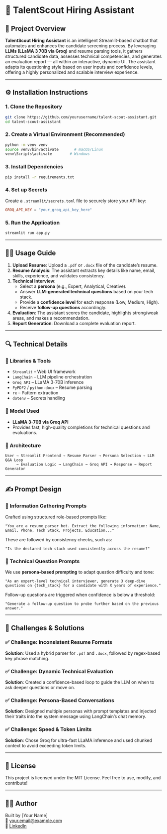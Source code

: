 # 🧠 TalentScout Hiring Assistant

## 📌 Project Overview

**TalentScout Hiring Assistant** is an intelligent Streamlit-based chatbot that automates and enhances the candidate screening process. By leveraging **LLMs (LLaMA 3 70B via Groq)** and resume parsing tools, it gathers structured candidate data, assesses technical competencies, and generates an evaluation report — all within an interactive, dynamic UI. The assistant adapts its questioning style based on user inputs and confidence levels, offering a highly personalized and scalable interview experience.

---

## ⚙️ Installation Instructions

### 1. Clone the Repository

```bash
git clone https://github.com/yourusername/talent-scout-assistant.git
cd talent-scout-assistant
```

### 2. Create a Virtual Environment (Recommended)

```bash
python -m venv venv
source venv/bin/activate       # macOS/Linux
venv\Scripts\activate        # Windows
```

### 3. Install Dependencies

```bash
pip install -r requirements.txt
```

### 4. Set up Secrets

Create a `.streamlit/secrets.toml` file to securely store your API key:

```toml
GROQ_API_KEY = "your_groq_api_key_here"
```

### 5. Run the Application

```bash
streamlit run app.py
```

---

## 🧑‍💻 Usage Guide

1. **Upload Resume**: Upload a `.pdf` or `.docx` file of the candidate’s resume.
2. **Resume Analysis**: The assistant extracts key details like name, email, skills, experience, and validates consistency.
3. **Technical Interview**:
   - Select a **persona** (e.g., Expert, Analytical, Creative).
   - Answer **LLM-generated technical questions** based on your tech stack.
   - Provide a **confidence level** for each response (Low, Medium, High).
   - Receive **follow-up questions** accordingly.
4. **Evaluation**: The assistant scores the candidate, highlights strong/weak areas, and makes a recommendation.
5. **Report Generation**: Download a complete evaluation report.

---

## 🔍 Technical Details

### 🧰 Libraries & Tools

- `Streamlit` – Web UI framework
- `LangChain` – LLM pipeline orchestration
- `Groq API` – LLaMA 3-70B inference
- `PyPDF2` / `python-docx` – Resume parsing
- `re` – Pattern extraction
- `dotenv` – Secrets handling

### 🧠 Model Used

- **LLaMA 3-70B via Groq API**
- Provides fast, high-quality completions for technical questions and evaluations.

### 🧱 Architecture

```
User → Streamlit Frontend → Resume Parser → Persona Selection → LLM Q&A Loop
     → Evaluation Logic → LangChain → Groq API → Response → Report Generator
```

---

## ✍️ Prompt Design

### 🧾 Information Gathering Prompts

Crafted using structured role-based prompts like:

```text
"You are a resume parser bot. Extract the following information: Name, Email, Phone, Tech Stack, Projects, Education..."
```

These are followed by consistency checks, such as:

```text
"Is the declared tech stack used consistently across the resume?"
```

### 🧠 Technical Question Prompts

We use **persona-based prompting** to adapt question difficulty and tone:

```text
"As an expert-level technical interviewer, generate 3 deep-dive questions on {tech_stack} for a candidate with X years of experience."
```

Follow-up questions are triggered when confidence is below a threshold:

```text
"Generate a follow-up question to probe further based on the previous answer."
```

---

## 🚧 Challenges & Solutions

### ✅ Challenge: Inconsistent Resume Formats  
**Solution**: Used a hybrid parser for `.pdf` and `.docx`, followed by regex-based key phrase matching.

### ✅ Challenge: Dynamic Technical Evaluation  
**Solution**: Created a confidence-based loop to guide the LLM on when to ask deeper questions or move on.

### ✅ Challenge: Persona-Based Conversations  
**Solution**: Designed multiple personas with prompt templates and injected their traits into the system message using LangChain’s chat memory.

### ✅ Challenge: Speed & Token Limits  
**Solution**: Chose Groq for ultra-fast LLaMA inference and used chunked context to avoid exceeding token limits.

---

## 📄 License

This project is licensed under the MIT License. Feel free to use, modify, and contribute!

---

## 🙋‍♂️ Author

Built by [Your Name]  
📧 your.email@example.com  
🔗 [LinkedIn](https://linkedin.com/in/yourprofile)